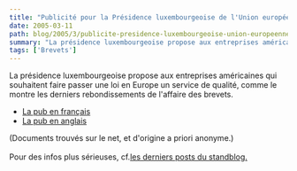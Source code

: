 ```yaml
---
title: "Publicité pour la Présidence luxembourgeoise de l'Union européenne"
date: 2005-03-11
path: blog/2005/3/publicite-presidence-luxembourgeoise-union-europeenne
summary: "La présidence luxembourgeoise propose aux entreprises américaines qui souhaitent faire passer une loi en Europe un service de qualité, comme le montre les derniers rebondissements de l&#39;affaire des brevets."
tags: ['Brevets']
---
```



La présidence luxembourgeoise propose aux entreprises américaines qui
souhaitent faire passer une loi en Europe un service de qualité, comme le
montre les derniers rebondissements de l&#39;affaire des brevets.
 
<ul>
  <li><a href="http://blogs.nuxeo.com/sections/blogs/fermigier/2005_03_11_publicite_pour/photo_f3">
  La pub en fran&#231;ais</a></li>
  <li><a href="http://blogs.nuxeo.com/sections/blogs/fermigier/2005_03_11_publicite_pour/photo_1_f3">
  La pub en anglais</a></li>
 </ul> 
  
  (Documents trouv&#233;s sur le net, et d'origine a priori anonyme.)<br><br> 
  Pour des infos plus s&#233;rieuses, cf.<a href="http://standblog.org/blog/Politique">les derniers posts du
 standblog.</a> 

